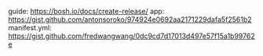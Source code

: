 guide: https://bosh.io/docs/create-release/
app: https://gist.github.com/antonsoroko/974924e0692aa2171229dafa5f2561b2
manifest.yml: https://gist.github.com/fredwangwang/0dc9cd7d17013d497e57f15a1b99762e

